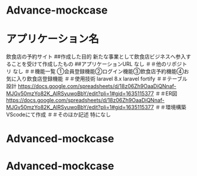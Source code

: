 # Advance-mockcase
# アプリケーション名
飲食店の予約サイト
##作成した目的
新たな事業として飲食店ビジネスへ参入することを受けて作成したもの
##アプリケーションURL
なし
＃＃他のリポジトリ
なし
＃＃機能一覧
①会員登録機能②ログイン機能③飲食店予約機能④お気に入り飲食店登録機能
＃＃使用技術
laravel 8.x
laravel fortify
＃＃テーブル設計
https://docs.google.com/spreadsheets/d/18z06Zh9OaaDiQNnaf-MJGv50mzYo82K_AlRSyuwoBbY/edit?pli=1#gid=1635115377
＃＃ER図
https://docs.google.com/spreadsheets/d/18z06Zh9OaaDiQNnaf-MJGv50mzYo82K_AlRSyuwoBbY/edit?pli=1#gid=1635115377
＃＃環境構築
VScodeにて作成
＃＃そのほか記述
特になし
# Advanced-mockcase
# Advanced-mockcase
